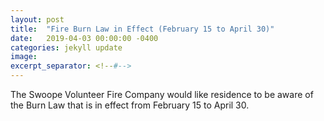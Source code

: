 ```yaml
---
layout: post
title:  "Fire Burn Law in Effect (February 15 to April 30)"
date:   2019-04-03 00:00:00 -0400
categories: jekyll update
image: 
excerpt_separator: <!--#-->
---
```

The Swoope Volunteer Fire Company would like residence to be aware of the Burn Law that is in effect from February 15 to April 30.